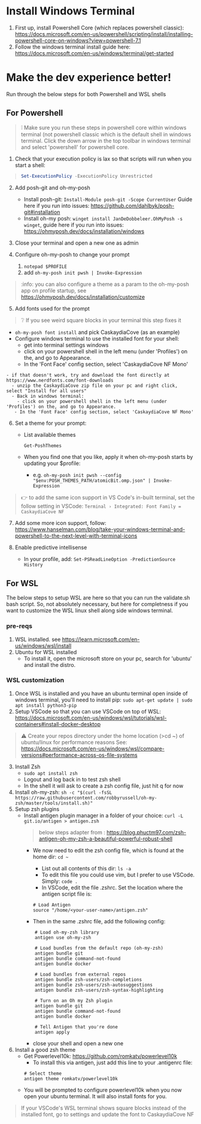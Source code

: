 # Install Windows Terminal

1. First up, install Powershell Core (which replaces powershell classic): https://docs.microsoft.com/en-us/powershell/scripting/install/installing-powershell-core-on-windows?view=powershell-7.1 
2. Follow the windows terminal install guide here: https://docs.microsoft.com/en-us/windows/terminal/get-started 

# Make the dev experience better!

Run through the below steps for both Powershell and WSL shells

## For Powershell

> :grey_exclamation: Make sure you run these steps in powershell core within windows terminal (not powershell classic which is the default shell in windows terminal. Click the down arrow in the top toolbar in windows terminal and select 'powershell' for powershell core.
>

1. Check that your execution policy is lax so that scripts will run when you start a shell:
> ```powershell 
> Set-ExecutionPolicy -ExecutionPolicy Unrestricted
> ```

2. Add posh-git and oh-my-posh
   - Install posh-git: `Install-Module posh-git -Scope CurrentUser` Guide here if you run into issues: https://github.com/dahlbyk/posh-git#installation
   - Install oh-my posh: `winget install JanDeDobbeleer.OhMyPosh -s winget`, guide here if you run into issues: https://ohmyposh.dev/docs/installation/windows

3. Close your terminal and open a new one as admin

4. Configure oh-my-posh to change your prompt
   1. `notepad $PROFILE`
   2. add `oh-my-posh init pwsh | Invoke-Expression`

> :info: you can also configure a theme as a param to the oh-my-posh app on profile startup, see https://ohmyposh.dev/docs/installation/customize


5. Add fonts used for the prompt
> :grey_question: If you see weird square blocks in your terminal this step fixes it
   - `oh-my-posh font install` and pick CaskaydiaCove (as an example)
   - Configure windows terminal to use the installed font for your shell:
     -  get into terminal settings windows
     -  click on your powershell shell in the left menu (under 'Profiles') on the, and go to Appearance.
     -  In the 'Font Face' config section, select 'CaskaydiaCove NF Mono'

    - if that doesn't work, try and download the font directly at https://www.nerdfonts.com/font-downloads
      - unzip the CaskaydiaCove zip file on your pc and right click, select "Install for all users"
      - Back in windows terminal:
        - click on your powershell shell in the left menu (under 'Profiles') on the, and go to Appearance.
       - In the 'Font Face' config section, select 'CaskaydiaCove NF Mono'

6. Set a theme for your prompt:
   - List available themes
        ```powershell
        Get-PoshThemes
        ```

   - When you find one that you like, apply it when oh-my-posh starts by updating your $profile:
     - e.g. `oh-my-posh init pwsh --config "$env:POSH_THEMES_PATH/atomicBit.omp.json" | Invoke-Expression`


> :point_right: to add the same icon support in VS Code's in-built terminal, set the follow setting in VSCode:
>   ```Terminal › Integrated: Font Family = CaskaydiaCove NF```

7. Add some more icon support, follow: https://www.hanselman.com/blog/take-your-windows-terminal-and-powershell-to-the-next-level-with-terminal-icons 

8. Enable predictive intellisense
    * In your profile, add: ```Set-PSReadLineOption -PredictionSource History```


## For WSL 

The below steps to setup WSL are here so that you can run the validate.sh bash script. So, not absolutely necessary, but here for completness if you want to customize the WSL linux shell along side windows terminal.

### pre-reqs

1. WSL installed. see https://learn.microsoft.com/en-us/windows/wsl/install
2. Ubuntu for WSL installed
   - To install it, open the microsoft store on your pc, search for 'ubuntu' and install the distro.

### WSL customization

1. Once WSL is installed and you have an ubuntu terminal open inside of windows terminal, you'll need to install pip: ```sudo apt-get update | sudo apt install python3-pip```
2. Setup VSCode so that you can use VSCode on top of WSL: https://docs.microsoft.com/en-us/windows/wsl/tutorials/wsl-containers#install-docker-desktop

> :warning: Create your repos directory under the home location (>cd ~) of ubuntu/linux for performance reasons See: https://docs.microsoft.com/en-us/windows/wsl/compare-versions#performance-across-os-file-systems

3. Install Zsh
    - ```sudo apt install zsh```
    - Logout and log back in to test zsh shell
    -  In the shell it will ask to create a zsh config file, just hit q for now
4. Install oh-my-zsh: ```sh -c "$(curl -fsSL https://raw.githubusercontent.com/robbyrussell/oh-my-zsh/master/tools/install.sh)"```
5. Setup zsh plugins
    - Install antigen plugin manager in a folder of your choice: ```curl -L git.io/antigen > antigen.zsh```
        > below steps adapter from : https://blog.phuctm97.com/zsh-antigen-oh-my-zsh-a-beautiful-powerful-robust-shell
        - We now need to edit the zsh config file, which is found at the home dir: ```cd ~```
	        - List out all contents of this dir: ```ls -a```
      	    - To edit this file you could use vim, but I prefer to use VSCode. Simply: ```code .```	
            - In VSCode, edit the file .zshrc. Set the location where the antigen script file is:
			
            ```
            # Load Antigen
			source "/home/<your-user-name>/antigen.zsh"
			```
		- Then in the same .zshrc file, add the following config:
        ```text
            # Load oh-my-zsh library
            antigen use oh-my-zsh
            
            # Load bundles from the default repo (oh-my-zsh)
            antigen bundle git
            antigen bundle command-not-found
            antigen bundle docker
            
            # Load bundles from external repos
            antigen bundle zsh-users/zsh-completions
            antigen bundle zsh-users/zsh-autosuggestions
            antigen bundle zsh-users/zsh-syntax-highlighting
            
            # Turn on an Oh my Zsh plugin
            antigen bundle git
            antigen bundle command-not-found
            antigen bundle docker
            
            # Tell Antigen that you're done
            antigen apply
        ```
        - close your shell and open a new one
6. Install a good zsh theme
    - Get Powerlevel10k: https://github.com/romkatv/powerlevel10k
        - To install this via antigen, just add this line to your .antigenrc file:
        ```				
        # Select theme
        antigen theme romkatv/powerlevel10k
        ```
    - You will be prompted to configure powerlevel10k when you now open your ubuntu terminal. It will also install fonts for you.

> If your VSCode's WSL terminal shows square blocks instead of the installed font, go to settings and update the font to CaskaydiaCove NF

